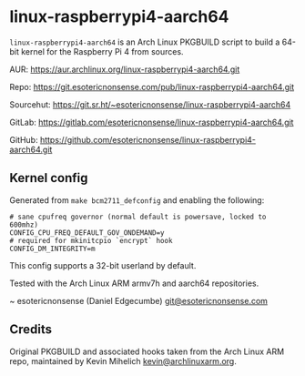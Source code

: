 # linux-raspberrypi4-aarch64

`linux-raspberrypi4-aarch64` is an Arch Linux PKGBUILD script to build a 64-bit
kernel for the Raspberry Pi 4 from sources.

AUR:                 <https://aur.archlinux.org/linux-raspberrypi4-aarch64.git>

Repo:     <https://git.esotericnonsense.com/pub/linux-raspberrypi4-aarch64.git>

Sourcehut:     <https://git.sr.ht/~esotericnonsense/linux-raspberrypi4-aarch64>

GitLab:    <https://gitlab.com/esotericnonsense/linux-raspberrypi4-aarch64.git>

GitHub:    <https://github.com/esotericnonsense/linux-raspberrypi4-aarch64.git>


## Kernel config

Generated from `make bcm2711_defconfig` and enabling the following:

```
# sane cpufreq governor (normal default is powersave, locked to 600mhz)
CONFIG_CPU_FREQ_DEFAULT_GOV_ONDEMAND=y
# required for mkinitcpio `encrypt` hook
CONFIG_DM_INTEGRITY=m
```

This config supports a 32-bit userland by default.

Tested with the Arch Linux ARM armv7h and aarch64 repositories.

~ esotericnonsense (Daniel Edgecumbe) <git@esotericnonsense.com>

## Credits

Original PKGBUILD and associated hooks taken from the Arch Linux ARM repo,
maintained by Kevin Mihelich <kevin@archlinuxarm.org>.
